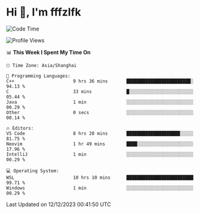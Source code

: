 # Hi 👋, I'm fffzlfk

<!--START_SECTION:waka-->
![Code Time](http://img.shields.io/badge/Code%20Time-619%20hrs%2023%20mins-blue)

![Profile Views](http://img.shields.io/badge/Profile%20Views-0-blue)

📊 **This Week I Spent My Time On** 

```text
🕑︎ Time Zone: Asia/Shanghai

💬 Programming Languages: 
C++                      9 hrs 36 mins       ████████████████████████░   94.13 % 
C                        33 mins             █░░░░░░░░░░░░░░░░░░░░░░░░   05.44 % 
Java                     1 min               ░░░░░░░░░░░░░░░░░░░░░░░░░   00.29 % 
Other                    0 secs              ░░░░░░░░░░░░░░░░░░░░░░░░░   00.14 % 

🔥 Editors: 
VS Code                  8 hrs 20 mins       ████████████████████░░░░░   81.75 % 
Neovim                   1 hr 49 mins        ████░░░░░░░░░░░░░░░░░░░░░   17.96 % 
IntelliJ                 1 min               ░░░░░░░░░░░░░░░░░░░░░░░░░   00.29 % 

💻 Operating System: 
WSL                      10 hrs 10 mins      █████████████████████████   99.71 % 
Windows                  1 min               ░░░░░░░░░░░░░░░░░░░░░░░░░   00.29 % 
```


 Last Updated on 12/12/2023 00:41:50 UTC
<!--END_SECTION:waka-->
